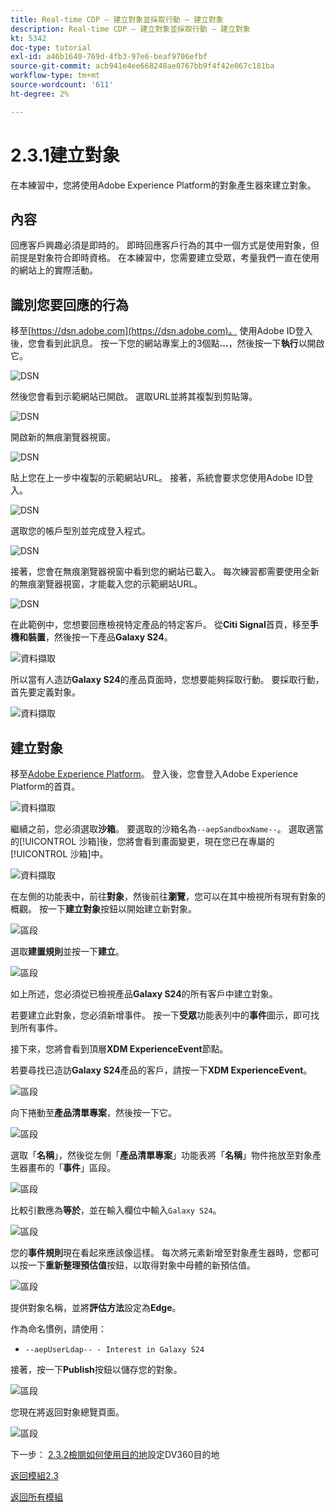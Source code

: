 ```yaml
---
title: Real-time CDP — 建立對象並採取行動 — 建立對象
description: Real-time CDP — 建立對象並採取行動 — 建立對象
kt: 5342
doc-type: tutorial
exl-id: a46b1640-769d-4fb3-97e6-beaf9706efbf
source-git-commit: acb941e4ee668248ae0767bb9f4f42e067c181ba
workflow-type: tm+mt
source-wordcount: '611'
ht-degree: 2%

---
```


# 2.3.1建立對象

在本練習中，您將使用Adobe Experience Platform的對象產生器來建立對象。

## 內容

回應客戶興趣必須是即時的。 即時回應客戶行為的其中一個方式是使用對象，但前提是對象符合即時資格。 在本練習中，您需要建立受眾，考量我們一直在使用的網站上的實際活動。

## 識別您要回應的行為

移至[https://dsn.adobe.com](https://dsn.adobe.com)。 使用Adobe ID登入後，您會看到此訊息。 按一下您的網站專案上的3個點&#x200B;**...**，然後按一下&#x200B;**執行**&#x200B;以開啟它。

![DSN](./../../datacollection/module1.1/images/web8.png)

然後您會看到示範網站已開啟。 選取URL並將其複製到剪貼簿。

![DSN](../../gettingstarted/gettingstarted/images/web3.png)

開啟新的無痕瀏覽器視窗。

![DSN](../../gettingstarted/gettingstarted/images/web4.png)

貼上您在上一步中複製的示範網站URL。 接著，系統會要求您使用Adobe ID登入。

![DSN](../../gettingstarted/gettingstarted/images/web5.png)

選取您的帳戶型別並完成登入程式。

![DSN](../../gettingstarted/gettingstarted/images/web6.png)

接著，您會在無痕瀏覽器視窗中看到您的網站已載入。 每次練習都需要使用全新的無痕瀏覽器視窗，才能載入您的示範網站URL。

![DSN](../../gettingstarted/gettingstarted/images/web7.png)

在此範例中，您想要回應檢視特定產品的特定客戶。
從**Citi Signal**&#x200B;首頁，移至&#x200B;**手機和裝置**，然後按一下產品&#x200B;**Galaxy S24**。

![資料擷取](./images/homegalaxy.png)

所以當有人造訪&#x200B;**Galaxy S24**&#x200B;的產品頁面時，您想要能夠採取行動。 要採取行動，首先要定義對象。

![資料擷取](./images/homegalaxy1.png)

## 建立對象

移至[Adobe Experience Platform](https://experience.adobe.com/platform)。 登入後，您會登入Adobe Experience Platform的首頁。

![資料擷取](./../../../modules/datacollection/module1.2/images/home.png)

繼續之前，您必須選取&#x200B;**沙箱**。 要選取的沙箱名為``--aepSandboxName--``。 選取適當的[!UICONTROL 沙箱]後，您將會看到畫面變更，現在您已在專屬的[!UICONTROL 沙箱]中。

![資料擷取](./../../../modules/datacollection/module1.2/images/sb1.png)

在左側的功能表中，前往&#x200B;**對象**，然後前往&#x200B;**瀏覽**，您可以在其中檢視所有現有對象的概觀。 按一下&#x200B;**建立對象**&#x200B;按鈕以開始建立新對象。

![區段](./images/menuseg.png)

選取&#x200B;**建置規則**&#x200B;並按一下&#x200B;**建立**。

![區段](./images/menuseg1.png)

如上所述，您必須從已檢視產品&#x200B;**Galaxy S24**&#x200B;的所有客戶中建立對象。

若要建立此對象，您必須新增事件。 按一下&#x200B;**受眾**&#x200B;功能表列中的&#x200B;**事件**&#x200B;圖示，即可找到所有事件。

接下來，您將會看到頂層&#x200B;**XDM ExperienceEvent**&#x200B;節點。

若要尋找已造訪&#x200B;**Galaxy S24**&#x200B;產品的客戶，請按一下&#x200B;**XDM ExperienceEvent**。

![區段](./images/findee.png)

向下捲動至&#x200B;**產品清單專案**，然後按一下它。

![區段](./images/see.png)

選取「**名稱**」，然後從左側「**產品清單專案**」功能表將「**名稱**」物件拖放至對象產生器畫布的「**事件**」區段。

![區段](./images/eewebpdtlname1.png)

比較引數應為&#x200B;**等於**，並在輸入欄位中輸入`Galaxy S24`。

![區段](./images/pv.png)

您的&#x200B;**事件規則**&#x200B;現在看起來應該像這樣。 每次將元素新增至對象產生器時，您都可以按一下&#x200B;**重新整理預估值**&#x200B;按鈕，以取得對象中母體的新預估值。

![區段](./images/ldap4.png)

提供對象名稱，並將&#x200B;**評估方法**&#x200B;設定為&#x200B;**Edge**。

作為命名慣例，請使用：

- `--aepUserLdap-- - Interest in Galaxy S24`

接著，按一下&#x200B;**Publish**&#x200B;按鈕以儲存您的對象。

![區段](./images/segmentname.png)

您現在將返回對象總覽頁面。

![區段](./images/savedsegment.png)

下一步： [2.3.2檢閱如何使用目的地](./ex2.md)設定DV360目的地

[返回模組2.3](./real-time-cdp-build-a-segment-take-action.md)

[返回所有模組](../../../overview.md)
